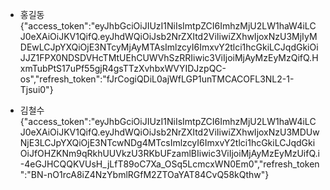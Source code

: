 - 홍길동
{"access_token":"eyJhbGciOiJIUzI1NiIsImtpZCI6ImhzMjU2LW1haW4iLCJ0eXAiOiJKV1QifQ.eyJhdWQiOiJsb2NrZXItd2ViIiwiZXhwIjoxNzU3MjIyMDEwLCJpYXQiOjE3NTcyMjAyMTAsImlzcyI6ImxvY2tlci1hcGkiLCJqdGkiOiJJZ1FPX0NDSDVHcTMtUEhCUWVhSzRRIiwic3ViIjoiMjAyMzEyMzQifQ.HxmTubPtS17uPf55gjR4gsTTzXvhbxWVYIDJzpQC-os","refresh_token":"fJrCogiQDiL0ajWfLGP1unTMCACOFL3NL2-1-Tjsui0"}

- 김철수
{"access_token":"eyJhbGciOiJIUzI1NiIsImtpZCI6ImhzMjU2LW1haW4iLCJ0eXAiOiJKV1QifQ.eyJhdWQiOiJsb2NrZXItd2ViIiwiZXhwIjoxNzU3MDUwNjE3LCJpYXQiOjE3NTcwNDg4MTcsImlzcyI6ImxvY2tlci1hcGkiLCJqdGkiOiJfOHZKNm9qRkhUUVkzU3RKbUFzamlBIiwic3ViIjoiMjAyMzEyMzUifQ.i-4eGJHCQQKVUsH_jLfT89oC7Xa_OSq5LcmcxWN0Em0","refresh_token":"BN-nO1rcA8iZ4NzYbmlRGfM2ZTOaYAT84CvQ58kQthw"}